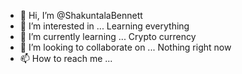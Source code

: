 - 👋 Hi, I’m @ShakuntalaBennett
- 👀 I’m interested in ... Learning everything
- 🌱 I’m currently learning ... Crypto currency
- 💞️ I’m looking to collaborate on ... Nothing right now
- 📫 How to reach me ...

<!---
ShakuntalaBennett/ShakuntalaBennett is a ✨ special ✨ repository because its `README.md` (this file) appears on your GitHub profile.
You can click the Preview link to take a look at your changes.
--->
